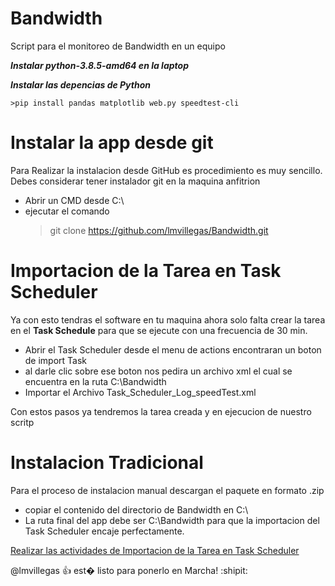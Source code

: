 # Bandwidth
Script para el monitoreo de Bandwidth en un equipo


***Instalar python-3.8.5-amd64 en la laptop***	


***Instalar las depencias de Python***

	>pip install pandas matplotlib web.py speedtest-cli

# Instalar la app desde git
Para Realizar la instalacion desde GitHub es procedimiento es muy sencillo.
Debes considerar tener instalador git en la maquina anfitrion 

- Abrir un CMD desde C:\ 
- ejecutar el comando 
    >git clone https://github.com/lmvillegas/Bandwidth.git

# Importacion de la Tarea en Task Scheduler

Ya con esto tendras el software en tu maquina ahora solo falta crear la tarea en el **Task Schedule** 
para que se ejecute con una frecuencia de 30 min.
- Abrir el Task Scheduler desde el menu de actions encontraran un boton de import Task 
- al darle clic sobre ese boton nos pedira un archivo xml el cual se encuentra en la ruta C:\Bandwidth 
- Importar el Archivo Task_Scheduler_Log_speedTest.xml

Con estos pasos ya tendremos la tarea creada y en ejecucion de nuestro scritp 

# Instalacion Tradicional
Para el proceso de instalacion manual descargan el paquete en formato .zip
- copiar el contenido del directorio de Bandwidth en C:\
- La ruta final del app debe ser C:\Bandwidth para que la importacion del Task Scheduler encaje perfectamente.

[Realizar las actividades de Importacion de la Tarea en Task Scheduler](#importacion-de-la-tarea-en-task-scheduler)

@lmvillegas :+1: est� listo para ponerlo en Marcha! :shipit: